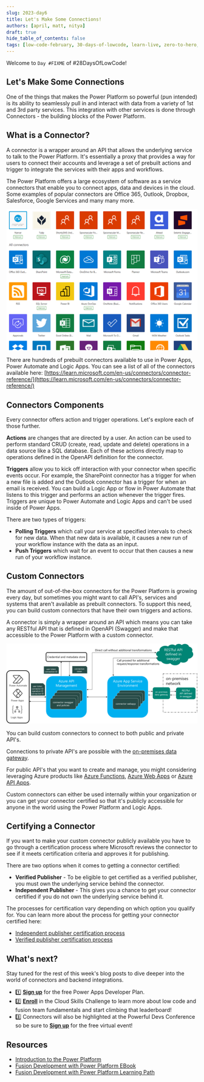 ```yaml
---
slug: 2023-day6
title: Let's Make Some Connections!
authors: [april, matt, nitya]
draft: true
hide_table_of_contents: false
tags: [low-code-february, 30-days-of-lowcode, learn-live, zero-to-hero, ask-the-expert,fusion-teams, power-platform]
---
```


<head>
  <meta name="twitter:url" 
    content="https://microsoft.github.io/Low-Code/blog/slug-FIXME" />
  <meta name="twitter:title" 
    content="FIXME: Title Of Post" />
  <meta name="twitter:description" 
    content="FIXME: Post Description" />
  <meta name="twitter:image" 
    content="FIXME: Post Image" />
  <meta name="twitter:card" content="summary_large_image" />
  <meta name="twitter:creator" 
    content="@nitya" />
  <meta name="twitter:site" content="@AzureAdvocates" /> 
  <link rel="canonical" 
    href="https://microsoft.github.io/Low-Code/blog/slug-FIXME" />
</head>

Welcome to `Day #FIXME` of #28DaysOfLowCode!

## Let's Make Some Connections

One of the things that makes the Power Platform so powerful (pun intended) is its ability to seamlessly pull in and interact with data from a variety of 1st and 3rd party services. This integration with other services is done through Connectors - the building blocks of the Power Platform.

## What is a Connector?

 A connector is a wrapper around an API that allows the underlying service to talk to the Power Platform. It's essentially a proxy that provides a way for users to connect their accounts and leverage a set of prebuilt actions and trigger to integrate the services with their apps and workflows.

The Power Platform offers a large ecosystem of software as a service connectors that enable you to connect apps, data and devices in the cloud. Some examples of popular connectors are Office 365, Outlook, Dropbox, Salesforce, Google Services and many many more.

![Connector Architecture](./06_ConnectorsList.png)

There are hundreds of prebuilt connectors available to use in Power Apps, Power Automate and Logic Apps. You can see a list of all of the connectors available here: [https://learn.microsoft.com/en-us/connectors/connector-reference/](https://learn.microsoft.com/en-us/connectors/connector-reference/)

## Connectors Components

Every connector offers action and trigger operations. Let's explore each of those further.

**Actions** are changes that are directed by a user. An action can be used to perform standard CRUD (create, read, update and delete) operations in a data source like a SQL database. Each of these actions directly map to operations defined in the OpenAPI definition for the connector.

**Triggers** allow you to kick off interaction with your connector when specific events occur. For example, the SharePoint connector has a trigger for when a new file is added and the Outlook connector has a trigger for when an email is received. You can build a Logic App or flow in Power Automate that listens to this trigger and performs an action whenever the trigger fires. Triggers are unique to Power Automate and Logic Apps and can't be used inside of Power Apps.

There are two types of triggers:

* **Polling Triggers** which call your service at specified intervals to check for new data. When that new data is available, it causes a new run of your workflow instance with the data as an input.
* **Push Triggers** which wait for an event to occur that then causes a new run of your workflow instance.

## Custom Connectors

The amount of out-of-the-box connectors for the Power Platform is growing every day, but sometimes you might want to call API's, services and systems that aren't available as prebuilt connectors. To support this need, you can build custom connectors that have their own triggers and actions.

A connector is simply a wrapper around an API which means you can take any RESTful API that is defined in OpenAPI (Swagger) and make that accessible to the Power Platform with a custom connector.

![Connector Architecture](./06_ConnectorArchitecture.png)

You can build custom connectors to connect to both public and private API's.

Connections to private API's are possible with the [on-premises data gateway](https://learn.microsoft.com/en-us/flow/gateway-reference).

For public API's that you want to create and manage, you might considering leveraging Azure products like [Azure Functions](https://azure.microsoft.com/services/functions/), [Azure Web Apps](https://azure.microsoft.com/services/app-service/web/) or [Azure API Apps](https://azure.microsoft.com/services/app-service/api/).

Custom connectors can either be used internally within your organization or you can get your connector certified so that it's publicly accessible for anyone in the world using the Power Platform and Logic Apps.

## Certifying a Connector

If you want to make your custom connector publicly available you have to go through a certification process where Microsoft reviews the connector to see if it meets certification criteria and approves it for publishing.

There are two options when it comes to getting a connector certified:

* **Verified Publisher** - To be eligible to get certified as a verified publisher, you must own the underlying service behind the connector.
* **Independent Publisher** - This gives you a chance to get your connector certified if you do not own the underlying service behind it.

The processes for certification vary depending on which option you qualify for. You can learn more about the process for getting your connector certified here:

* [Independent publisher certification process](https://learn.microsoft.com/en-us/connectors/custom-connectors/certification-submission-ip)
* [Verified publisher certification process](https://learn.microsoft.com/en-us/connectors/custom-connectors/certification-submission)

## What's next?

Stay tuned for the rest of this week's blog posts to dive deeper into the world of connectors and backend integrations.  

* 1️⃣ [**Sign up**](https://aka.ms/lowcode-february/devplan) for the free Power Apps Developer Plan.
* 2️⃣ [**Enroll**](https://aka.ms/lowcode-february/challenge) in the Cloud Skills Challenge to learn more about low code and fusion team fundamentals and start climbing that leaderboard!
* 3️⃣ Connectors will also be highlighted at the Powerful Devs Conference so be sure to [**Sign up**](https://aka.ms/lowcode-february/PowerfulDevsConf2023) for the free virtual event!

## Resources
* [Introduction to the Power Platform](https://aka.ms/LowCodePowerPlatformIntro)
* [Fusion Development with Power Platform EBook](https://aka.ms/FusionDevEbook)
* [Fusion Development with Power Platform Learning Path](https://aka.ms/learn-fusiondev)
